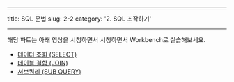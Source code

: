 ﻿---

title: SQL 문법
slug: 2-2
category: '2. SQL 조작하기'

---

해당 파트는 아래 영상을 시청하면서 시청하면서 Workbench로 실습해보세요. 

* [데이터 조회 (SELECT)](https://www.boostcourse.org/ds102/lecture/373356?isDesc=false)
* [테이블 결합 (JOIN)](https://www.boostcourse.org/ds102/lecture/373361)
* [서브쿼리 (SUB QUERY)](https://www.boostcourse.org/ds102/lecture/373363)

 
